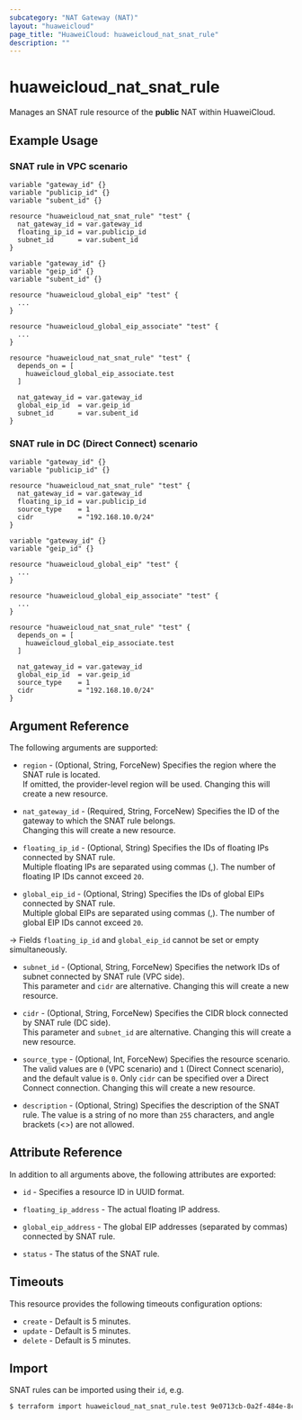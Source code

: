 ```yaml
---
subcategory: "NAT Gateway (NAT)"
layout: "huaweicloud"
page_title: "HuaweiCloud: huaweicloud_nat_snat_rule"
description: ""
---
```


# huaweicloud_nat_snat_rule

Manages an SNAT rule resource of the **public** NAT within HuaweiCloud.

## Example Usage

### SNAT rule in VPC scenario

```hcl
variable "gateway_id" {}
variable "publicip_id" {}
variable "subent_id" {}

resource "huaweicloud_nat_snat_rule" "test" {
  nat_gateway_id = var.gateway_id
  floating_ip_id = var.publicip_id
  subnet_id      = var.subent_id
}
```

```hcl
variable "gateway_id" {}
variable "geip_id" {}
variable "subent_id" {}

resource "huaweicloud_global_eip" "test" {
  ...
}

resource "huaweicloud_global_eip_associate" "test" {
  ...
}

resource "huaweicloud_nat_snat_rule" "test" {
  depends_on = [
    huaweicloud_global_eip_associate.test
  ]

  nat_gateway_id = var.gateway_id
  global_eip_id  = var.geip_id
  subnet_id      = var.subent_id
}
```

### SNAT rule in DC (Direct Connect) scenario

```hcl
variable "gateway_id" {}
variable "publicip_id" {}

resource "huaweicloud_nat_snat_rule" "test" {
  nat_gateway_id = var.gateway_id
  floating_ip_id = var.publicip_id
  source_type    = 1
  cidr           = "192.168.10.0/24"
}
```

```hcl
variable "gateway_id" {}
variable "geip_id" {}

resource "huaweicloud_global_eip" "test" {
  ...
}

resource "huaweicloud_global_eip_associate" "test" {
  ...
}

resource "huaweicloud_nat_snat_rule" "test" {
  depends_on = [
    huaweicloud_global_eip_associate.test
  ]

  nat_gateway_id = var.gateway_id
  global_eip_id  = var.geip_id
  source_type    = 1
  cidr           = "192.168.10.0/24"
}
```

## Argument Reference

The following arguments are supported:

* `region` - (Optional, String, ForceNew) Specifies the region where the SNAT rule is located.  
  If omitted, the provider-level region will be used. Changing this will create a new resource.

* `nat_gateway_id` - (Required, String, ForceNew) Specifies the ID of the gateway to which the SNAT rule belongs.  
  Changing this will create a new resource.

* `floating_ip_id` - (Optional, String) Specifies the IDs of floating IPs connected by SNAT rule.  
  Multiple floating IPs are separated using commas (,). The number of floating IP IDs cannot exceed `20`.

* `global_eip_id` - (Optional, String) Specifies the IDs of global EIPs connected by SNAT rule.  
  Multiple global EIPs are separated using commas (,). The number of global EIP IDs cannot exceed `20`.

-> Fields `floating_ip_id` and `global_eip_id` cannot be set or empty simultaneously.

* `subnet_id` - (Optional, String, ForceNew) Specifies the network IDs of subnet connected by SNAT rule (VPC side).  
  This parameter and `cidr` are alternative. Changing this will create a new resource.

* `cidr` - (Optional, String, ForceNew) Specifies the CIDR block connected by SNAT rule (DC side).  
  This parameter and `subnet_id` are alternative. Changing this will create a new resource.

* `source_type` - (Optional, Int, ForceNew) Specifies the resource scenario.  
  The valid values are `0` (VPC scenario) and `1` (Direct Connect scenario), and the default value is `0`.
  Only `cidr` can be specified over a Direct Connect connection. Changing this will create a new resource.

* `description` - (Optional, String) Specifies the description of the SNAT rule.
  The value is a string of no more than `255` characters, and angle brackets (<>) are not allowed.

## Attribute Reference

In addition to all arguments above, the following attributes are exported:

* `id` - Specifies a resource ID in UUID format.

* `floating_ip_address` - The actual floating IP address.

* `global_eip_address` - The global EIP addresses (separated by commas) connected by SNAT rule.

* `status` - The status of the SNAT rule.

## Timeouts

This resource provides the following timeouts configuration options:

* `create` - Default is 5 minutes.
* `update` - Default is 5 minutes.
* `delete` - Default is 5 minutes.

## Import

SNAT rules can be imported using their `id`, e.g.

```bash
$ terraform import huaweicloud_nat_snat_rule.test 9e0713cb-0a2f-484e-8c7d-daecbb61dbe4
```
